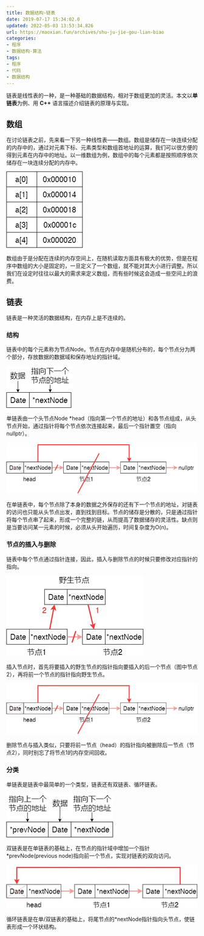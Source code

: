 ```yaml
---
title: 数据结构-链表
date: 2019-07-17 15:34:02.0
updated: 2022-05-03 13:53:34.826
url: https://maoxian.fun/archives/shu-ju-jie-gou-lian-biao
categories: 
- 程序
- 数据结构-算法
tags: 
- 程序
- 代码
- 数据结构
---
```


链表是线性表的一种，是一种基础的数据结构，相对于数组更加的灵活。本文以**单链表**为例、用 **C++** 语言描述介绍链表的原理与实现。

## 数组

在讨论链表之前，先来看一下另一种线性表——数组。数组是储存在一块连续分配的内存中的，通过对元素下标、元素类型和数组首地址的运算，我们可以很方便的得到元素在内存中的地址。以一维数组为例，数组中的每个元素都是按照顺序依次储存在一块连续分配的内存中。

![数组在内存中的分配](./assets/img/Memory.jpg?x-oss-process=style/mxcompress)

数组由于是分配在连续的内存空间上，在随机读取方面具有极大的优势，但是在程序中数组的大小是固定的，一旦定义了一个数组，就不能对其大小进行调整。所以我们在设定时往往以最大的需求来定义数组，而有些时候这会造成一些空间上的浪费。

## 链表

链表是一种灵活的数据结构，在内存上是不连续的。

### 结构

链表中的每个元素称为节点Node。节点在内存中是随机分布的，每个节点分为两个部分，存放数据的数据域和保存地址的指针域。

![img](./assets/img/Node-cf7df3e42588b5b990f72608ca0fd257-cd4fc8-1610089027.jpeg?x-oss-process=style/mxcompress)

单链表由一个头节点Node *head（指向第一个节点的地址）和各节点组成，从头节点开始，通过指针将每个节点依次连接起来，最后一个指针置空（指向nullptr）。

![img](./assets/img/delete-d9814b52ffbb9a97cf928c54c7395c43-ca62e2-1610089087.jpeg?x-oss-process=style/mxcompress)

在单链表中，每个节点除了本身的数据之外保存的还有下一个节点的地址，对链表的访问也只能从头节点出发，直到找到目标。节点的储存是分散的，只是通过指针将每个节点串了起来，形成一个完整的链，从而提高了数据储存的灵活性。缺点则是当要访问某一元素的时候，必须从头开始遍历，时间复杂度为O(n)。

### 节点的插入与删除

链表中每个节点通过指针连接，因此，插入与删除节点的时候只要修改对应指针的指向。

![Insert](./assets/img/Insert.jpg?x-oss-process=style/mxcompress)

插入节点时，首先将要插入的野生节点的指针指向要插入的后一个节点（图中节点2），再将前一个节点的指针指向野生节点。

![delete](./assets/img/delete.jpg?x-oss-process=style/mxcompress)

删除节点与插入类似，只要将前一节点（head）的指针指向被删除后一节点（节点2），同时别忘了将节点1的内存空间回收。

### 分类

单链表是链表中最简单的一个类型，链表还有双链表、循环链表。

![doubleNode](./assets/img/doubleNode.jpg?x-oss-process=style/mxcompress)

双链表是在单链表的基础上，在节点的指针域中增加一个指针*prevNode(previous node)指向前一个节点，实现对链表的双向访问。

![cycleList](./assets/img/cycleList.jpg?x-oss-process=style/mxcompress)

循环链表是在单/双链表的基础上，将尾节点的*nextNode指针指向头节点，使链表形成一个环状结构。
